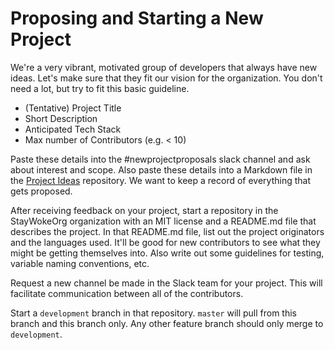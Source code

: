 # Proposing and Starting a New Project

We're a very vibrant, motivated group of developers that always have new ideas. Let's make sure that they fit our vision for the organization.
You don't need a lot, but try to fit this basic guideline.

* (Tentative) Project Title <required>
* Short Description <required>
* Anticipated Tech Stack
* Max number of Contributors (e.g. < 10)

Paste these details into the #newprojectproposals slack channel and ask about interest and scope.
Also paste these details into a Markdown file in the [Project Ideas](https://github.com/StayWokeOrg/project-ideas) repository.
We want to keep a record of everything that gets proposed.

After receiving feedback on your project, start a repository in the StayWokeOrg organization with an MIT license and a README.md file that describes the project.
In that README.md file, list out the project originators and the languages used.
It'll be good for new contributors to see what they might be getting themselves into.
Also write out some guidelines for testing, variable naming conventions, etc.

Request a new channel be made in the Slack team for your project. This will facilitate communication between all of the contributors.

Start a `development` branch in that repository. `master` will pull from this branch and this branch only. Any other feature branch should only merge to `development`.
